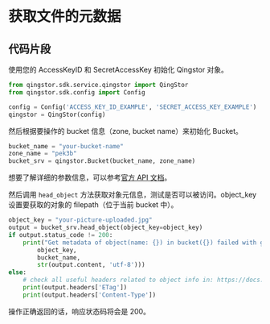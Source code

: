 # 获取文件的元数据 

## 代码片段

使用您的 AccessKeyID 和 SecretAccessKey 初始化 Qingstor 对象。

```python
from qingstor.sdk.service.qingstor import QingStor
from qingstor.sdk.config import Config

config = Config('ACCESS_KEY_ID_EXAMPLE', 'SECRET_ACCESS_KEY_EXAMPLE')
qingstor = QingStor(config)
```

然后根据要操作的 bucket 信息（zone, bucket name）来初始化 Bucket。

```python
bucket_name = "your-bucket-name"
zone_name = "pek3b"
bucket_srv = qingstor.Bucket(bucket_name, zone_name)
```

想要了解详细的参数信息，可以参考[官方 API 文档](https://docs.qingcloud.com/qingstor/api/object/head)。

然后调用 `head_object` 方法获取对象元信息，测试是否可以被访问。object_key 设置要获取的对象的 filepath（位于当前 bucket 中）。

```python
object_key = "your-picture-uploaded.jpg"
output = bucket_srv.head_object(object_key=object_key)
if output.status_code != 200:
    print("Get metadata of object(name: {}) in bucket({}) failed with given message: {}".format(
        object_key,
        bucket_name,
        str(output.content, 'utf-8')))
else:
    # check all useful headers related to object info in: https://docs.qingcloud.com/qingstor/api/object/head
    print(output.headers['ETag'])
    print(output.headers['Content-Type'])
```

操作正确返回的话，响应状态码将会是 200。
